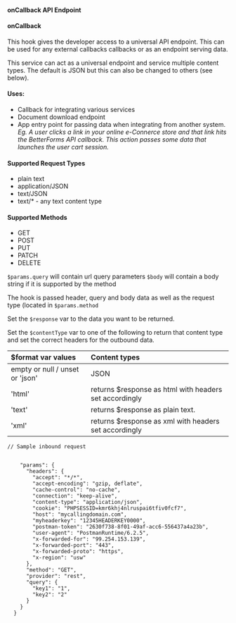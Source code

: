 #### onCallback API Endpoint

#### onCallback

This hook gives the developer access to a universal API endpoint. This can be used for any external callbacks callbacks or as an endpoint serving data.

This service can act as a universal endpoint and service multiple content types. The default is JSON but this can also be changed to others (see below).

#### Uses:
* Callback for integrating various services
* Document download endpoint
* App entry point for passing data when integrating from another system. _Eg. A user clicks a link in your online e-Connerce store and that link hits the BetterForms API callback. This action passes some data that launches the user cart session._

#### Supported Request Types
* plain text
* application/JSON
* text/JSON
* text/* - any text content type

#### Supported Methods
* GET
* POST
* PUT
* PATCH
* DELETE

`$params.query` will contain url query parameters
`$body` will contain a body string if it is supported by the method

The hook is passed header, query and body data  as well as the request type \(located in  `$params.method`

Set the `$response` var to the data you want to be returned.

Set the `$contentType` var to one of the following to return that content type and set the correct headers for the outbound data.

| $format var values | Content types |
| :--- | :--- |
| empty or null / unset or 'json' | JSON |
| 'html' | returns $response as html with headers set accordingly |
| 'text' | returns $response as plain text. |
| 'xml' | returns $response as xml with headers set accordingly |

```
// Sample inbound request 


    "params": {
      "headers": {
        "accept": "*/*",
        "accept-encoding": "gzip, deflate",
        "cache-control": "no-cache",
        "connection": "keep-alive",
        "content-type": "application/json",
        "cookie": "PHPSESSID=kmr6khj4nlruspai6tfiv0fcf7",
        "host": "mycallingdomain.com",
        "myheaderkey": "12345HEADERKEY0000",
        "postman-token": "2630f738-8f01-49af-acc6-556437a4a23b",
        "user-agent": "PostmanRuntime/6.2.5",
        "x-forwarded-for": "99.254.153.139",
        "x-forwarded-port": "443",
        "x-forwarded-proto": "https",
        "x-region": "usw"
      },
      "method": "GET",
      "provider": "rest",
      "query": {
        "key1": "1",
        "key2": "2"
      }
    }
  }
```



